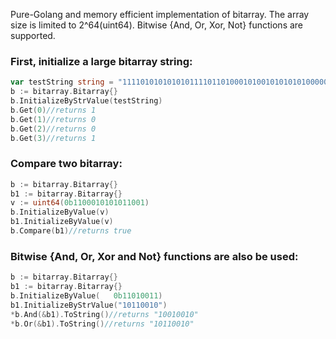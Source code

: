 Pure-Golang and memory efficient implementation of bitarray. The array size is limited to 2^64(uint64). Bitwise {And, Or, Xor, Not} functions are supported.

### First, initialize a large bitarray string:
```go
var testString string = "11110101010101011110110100010100101010101000001011110010101011101010111110101011111011010001010010101010100000101111001010101110101011111010101111111111010101001010000001101001010100111010101010111010010101001111111111111111111111110101001010101001111111111111001010101001"
b := bitarray.Bitarray{}
b.InitializeByStrValue(testString)
b.Get(0)//returns 1
b.Get(1)//returns 0
b.Get(2)//returns 0
b.Get(3)//returns 1
```
### Compare two bitarray:
```go
b := bitarray.Bitarray{}
b1 := bitarray.Bitarray{}
v := uint64(0b1100010101011001)
b.InitializeByValue(v)
b1.InitializeByValue(v)
b.Compare(b1)//returns true
```

### Bitwise {And, Or, Xor and Not} functions are also be used:
```go
b := bitarray.Bitarray{}
b1 := bitarray.Bitarray{}
b.InitializeByValue(   0b11010011)
b1.InitializeByStrValue("10110010")
*b.And(&b1).ToString()//returns "10010010"
*b.Or(&b1).ToString()//returns "10110010" 
```